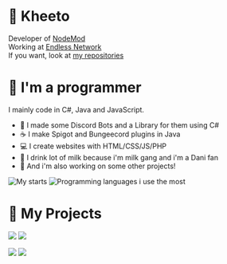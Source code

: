 # 📌 Kheeto
Developer of [NodeMod](https://github.com/NodeMod)<br>
Working at [Endless Network](https://github.com/Endless-Development)<br>
If you want, look at [my repositories](https://github.com/Kheeto?tab=repositories)<br>

# 🔎 I'm a programmer
I mainly code in C#, Java and JavaScript.
- 📌 I made some Discord Bots and a Library for them using C#
- ☕ I make Spigot and Bungeecord plugins in Java
- 💻 I create websites with HTML/CSS/JS/PHP
- 🥛 I drink lot of milk because i'm milk gang and i'm a Dani fan
- 🎈 And i'm also working on some other projects!

![My starts](https://github-readme-stats.vercel.app/api?username=Kheeto&theme=dark&count_private=true&show_icons=true&cache_seconds=1800)
![Programming languages i use the most](https://github-readme-stats.vercel.app/api/top-langs/?username=Kheeto&layout=compact&theme=dark)


# 📢 My Projects
[![](https://github-readme-stats.vercel.app/api/pin/?username=Endless-Development&repo=EndlessBot&theme=dark)](https://github.com/Endless-Development/EndlessBot)
[![](https://github-readme-stats.vercel.app/api/pin/?username=NodeMod&repo=NodeMod-Official-Bot&theme=dark)](https://github.com/NodeMod/NodeMod-Official-Bot)

[![](https://github-readme-stats.vercel.app/api/pin/?username=NodeMod&repo=NodeMod&theme=dark)](https://github.com/NodeMod/NodeMod)
[![](https://github-readme-stats.vercel.app/api/pin/?username=NodeMod&repo=NodeMod-List&theme=dark)](https://github.com/NodeMod/NodeMod-List)
